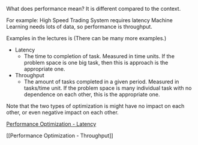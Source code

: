 
What does performance mean? It is different compared to the context.

For example: 
High Speed Trading System requires latency 
Machine Learning needs lots of data, so performance is throughput.

Examples in the lectures is (There can be many more examples.)
- Latency
	- The time to completion of task. Measured in time units. If the problem space is one big task, then this is approach is the appropriate one.
- Throughput
	- The amount of tasks completed in a given period. Measured in tasks/time unit. If the problem space is many individual task with no dependence on each other, this is the appropriate one. 

Note that the two types of optimization is might have no impact on each other, or even negative impact on each other.

[Performance Optimization - Latency](Performance%20Optimization%20-%20Latency.md)

[[Performance Optimization - Throughput]]